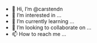 - 👋 Hi, I’m @carstendn
- 👀 I’m interested in ...
- 🌱 I’m currently learning ...
- 💞️ I’m looking to collaborate on ...
- 📫 How to reach me ...

<!---
carstendn/carstendn is a ✨ special ✨ repository because its `README.md` (this file) appears on your GitHub profile.
You can click the Preview link to take a look at your changes.
--->
